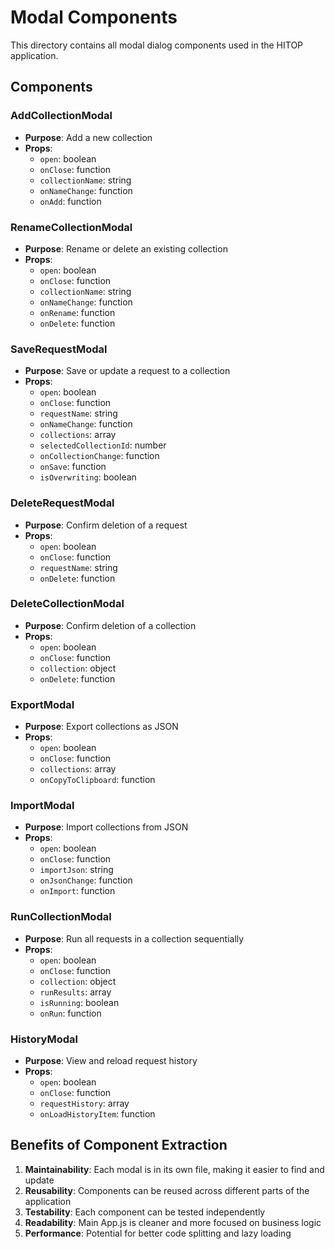 # Modal Components

This directory contains all modal dialog components used in the HITOP application.

## Components

### AddCollectionModal
- **Purpose**: Add a new collection
- **Props**: 
  - `open`: boolean
  - `onClose`: function
  - `collectionName`: string
  - `onNameChange`: function
  - `onAdd`: function

### RenameCollectionModal
- **Purpose**: Rename or delete an existing collection
- **Props**:
  - `open`: boolean
  - `onClose`: function
  - `collectionName`: string
  - `onNameChange`: function
  - `onRename`: function
  - `onDelete`: function

### SaveRequestModal
- **Purpose**: Save or update a request to a collection
- **Props**:
  - `open`: boolean
  - `onClose`: function
  - `requestName`: string
  - `onNameChange`: function
  - `collections`: array
  - `selectedCollectionId`: number
  - `onCollectionChange`: function
  - `onSave`: function
  - `isOverwriting`: boolean

### DeleteRequestModal
- **Purpose**: Confirm deletion of a request
- **Props**:
  - `open`: boolean
  - `onClose`: function
  - `requestName`: string
  - `onDelete`: function

### DeleteCollectionModal
- **Purpose**: Confirm deletion of a collection
- **Props**:
  - `open`: boolean
  - `onClose`: function
  - `collection`: object
  - `onDelete`: function

### ExportModal
- **Purpose**: Export collections as JSON
- **Props**:
  - `open`: boolean
  - `onClose`: function
  - `collections`: array
  - `onCopyToClipboard`: function

### ImportModal
- **Purpose**: Import collections from JSON
- **Props**:
  - `open`: boolean
  - `onClose`: function
  - `importJson`: string
  - `onJsonChange`: function
  - `onImport`: function

### RunCollectionModal
- **Purpose**: Run all requests in a collection sequentially
- **Props**:
  - `open`: boolean
  - `onClose`: function
  - `collection`: object
  - `runResults`: array
  - `isRunning`: boolean
  - `onRun`: function

### HistoryModal
- **Purpose**: View and reload request history
- **Props**:
  - `open`: boolean
  - `onClose`: function
  - `requestHistory`: array
  - `onLoadHistoryItem`: function

## Benefits of Component Extraction

1. **Maintainability**: Each modal is in its own file, making it easier to find and update
2. **Reusability**: Components can be reused across different parts of the application
3. **Testability**: Each component can be tested independently
4. **Readability**: Main App.js is cleaner and more focused on business logic
5. **Performance**: Potential for better code splitting and lazy loading
